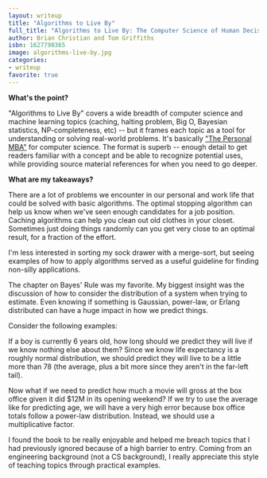 ```yaml
---
layout: writeup
title: "Algorithms to Live By"
full_title: "Algorithms to Live By: The Computer Science of Human Decisions"
author: Brian Christian and Tom Griffiths
isbn: 1627790365
image: algorithms-live-by.jpg
categories:
- writeup
favorite: true
---
```


**What's the point?**

"Algorithms to Live By" covers a wide breadth of computer science and machine learning topics (caching, halting problem, Big O, Bayesian statistics, NP-completeness, etc) -- but it frames each topic as a tool for understanding or solving real-world problems. It's basically ["The Personal MBA"][mba] for computer science. The format is superb -- enough detail to get readers familiar with a concept and be able to recognize potential uses, while providing source material references for when you need to go deeper.

**What are my takeaways?**

There are a lot of problems we encounter in our personal and work life that could be solved with basic algorithms. The optimal stopping algorithm can help us know when we've seen enough candidates for a job position. Caching algorithms can help you clean out old clothes in your closet. Sometimes just doing things randomly can you get very close to an optimal result, for a fraction of the effort.

I'm less interested in sorting my sock drawer with a merge-sort, but seeing examples of how to apply algorithms served as a useful guideline for finding non-silly applications.

The chapter on Bayes' Rule was my favorite. My biggest insight was the discussion of how to consider the distribution of a system when trying to estimate. Even knowing if something is Gaussian, power-law, or Erlang distributed can have a huge impact in how we predict things.

Consider the following examples:

If a boy is currently 6 years old, how long should we predict they will live if we know nothing else about them? Since we know life expectancy is a roughly normal distribution, we should predict they will live to be a little more than 78 (the average, plus a bit more since they aren't in the far-left tail).

Now what if we need to predict how much a movie will gross at the box office given it did $12M in its opening weekend? If we try to use the average like for predicting age, we will have a very high error because box office totals follow a power-law distribution. Instead, we should use a multiplicative factor.

I found the book to be really enjoyable and helped me breach topics that I had previously ignored because of a high barrier to entry. Coming from an engineering background (not a CS background), I really appreciate this style of teaching topics through practical examples.

[mba]: http://mdswanson.com/writeup/2012/07/25/the-personal-mba.html
